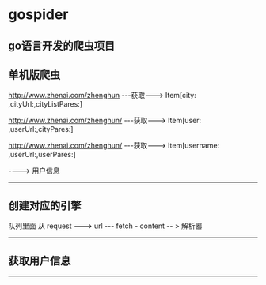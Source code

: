 # gospider
go语言开发的爬虫项目
---------

单机版爬虫
----------
http://www.zhenai.com/zhenghun  ---获取--->  Item[city: ,cityUrl:,cityListPares:]

http://www.zhenai.com/zhenghun/  ---获取--->  Item[user: ,userUrl:,cityPares:]

http://www.zhenai.com/zhenghun/  ---获取--->  Item[username: ,userUrl:,userPares:]

----> 用户信息

----------

创建对应的引擎
-----
队列里面
从
request ---> url --- fetch - content -- > 解析器

----- 


获取用户信息
----



----
